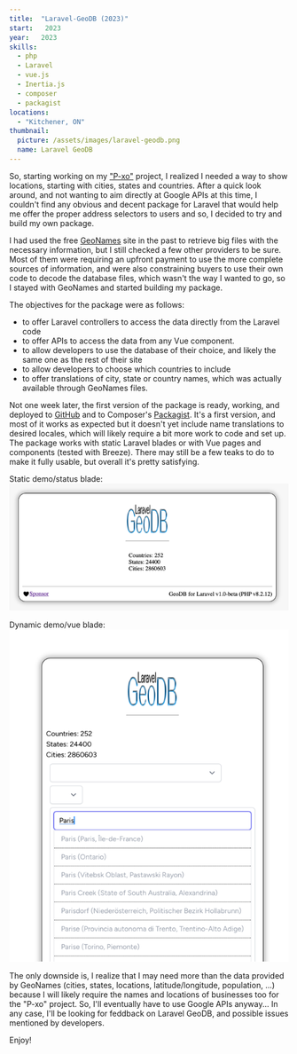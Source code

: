 ```yaml
---
title:  "Laravel-GeoDB (2023)"
start:   2023
year:   2023
skills:
  - php
  - Laravel
  - vue.js
  - Inertia.js
  - composer
  - packagist 
locations:
  - "Kitchener, ON"
thumbnail:
  picture: /assets/images/laravel-geodb.png
  name: Laravel GeoDB
---
```

So, starting working on my ["P-xo"](/projects/2023%20-%20p-xo) project, I realized I needed a way to show locations,
starting with cities, states and countries. After a quick look around, and not wanting to aim directly at Google APIs
at this time, I couldn't find any obvious and decent package for Laravel that would help me offer the proper
address selectors to users and so, I decided to try and build my own package.

I had used the free [GeoNames](http://www.geonames.org) site in the past to retrieve big files with the necessary
information, but I still checked a few other providers to be sure. Most of them were requiring an upfront payment to
use the more complete sources of information, and were also constraining buyers to use their own code to decode the
database files, which wasn't the way I wanted to go, so I stayed with GeoNames and started building my package.

The objectives for the package were as follows:
- to offer Laravel controllers to access the data directly from the Laravel code
- to offer APIs to access the data from any Vue component.
- to allow developers to use the database of their choice, and likely the same one as the rest of their site
- to allow developers to choose which countries to include
- to offer translations of city, state or country names, which was actually available through GeoNames files.

Not one week later, the first version of the package is ready, working, and deployed to
[GitHub](https://github.com/peergum/geodb) and to Composer's
[Packagist](https://packagist.org/packages/peergum/geodb). It's a first version, and most of it works as expected but
it doesn't yet include name translations to desired locales, which will likely require a bit more work to code and
set up. The package works with static Laravel blades or with Vue pages and components (tested with Breeze). There
may still be a few teaks to do to make it fully usable, but overall it's pretty satisfying.

Static demo/status blade:
![Example 1](/assets/images/geodb_example_1.png)

Dynamic demo/vue blade:
![Example 2](/assets/images/geodb_example_2.png)

The only downside is, I realize that I may need more than the data provided by GeoNames (cities, states, locations,
latitude/longitude, population, ...) because I will likely require the names and locations of businesses too for the
"P-xo" project. So, I'll eventually have to use Google APIs anyway... In any case, I'll be looking for feddback on
Laravel GeoDB, and possible issues mentioned by developers.

Enjoy!
